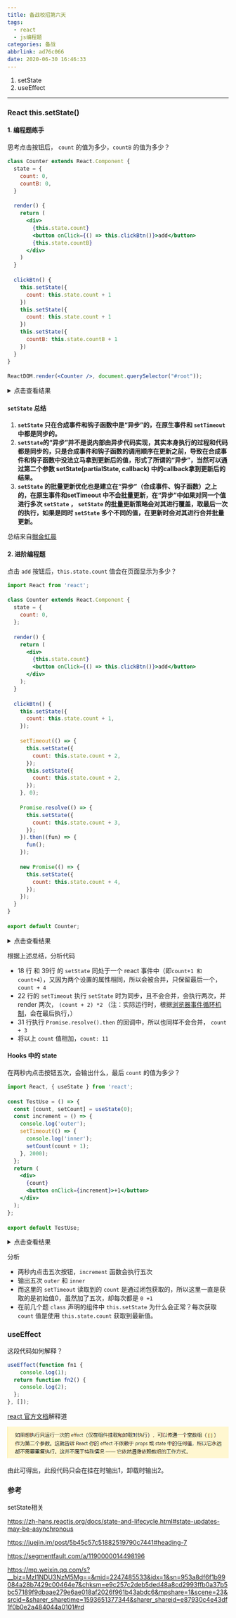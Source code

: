 ```yaml
---
title: 备战校招第六天
tags:
  - react
  - js编程题
categories: 备战
abbrlink: ad76c066
date: 2020-06-30 16:46:33
---
```


1. setState 
2. useEffect

***

<!-- more -->

### React this.setState()

#### 1. 编程题练手

思考点击按钮后， `count` 的值为多少，`countB` 的值为多少？

```jsx
class Counter extends React.Component {
  state = {
    count: 0,
    countB: 0,
  }

  render() {
    return (
      <div>
        {this.state.count}
        <button onClick={() => this.clickBtn()}>add</button>
        {this.state.countB}
      </div>
    )
  }

  clickBtn() {
    this.setState({
      count: this.state.count + 1
    })
    this.setState({
      count: this.state.count + 1
    })
    this.setState({
      countB: this.state.countB + 1
    })
  }
}

ReactDOM.render(<Counter />, document.querySelector("#root"));
```



<details> 
  <summary>点击查看结果</summary> 
  <pre>
    点击按钮执行完毕后，count: 1, countB: 1
	</pre> 
</details>



#### `setState` 总结 

1. **`setState` 只在合成事件和钩子函数中是“异步”的，在原生事件和 `setTimeout` 中都是同步的。**
2. **`setState`的“异步”并不是说内部由异步代码实现，其实本身执行的过程和代码都是同步的，只是合成事件和钩子函数的调用顺序在更新之前，导致在合成事件和钩子函数中没法立马拿到更新后的值，形式了所谓的“异步”，当然可以通过第二个参数 setState(partialState, callback) 中的callback拿到更新后的结果。**
3. **`setState` 的批量更新优化也是建立在“异步”（合成事件、钩子函数）之上的，在原生事件和setTimeout 中不会批量更新，在“异步”中如果对同一个值进行多次 `setState` ， `setState` 的批量更新策略会对其进行覆盖，取最后一次的执行，如果是同时 `setState` 多个不同的值，在更新时会对其进行合并批量更新。**

总结来自[掘金虹晨](https://juejin.im/post/5b45c57c51882519790c7441#heading-7)



#### **2. 进阶编程题**

点击 `add` 按钮后，`this.state.count` 值会在页面显示为多少？

```jsx
import React from 'react';

class Counter extends React.Component {
  state = {
    count: 0,
  };

  render() {
    return (
      <div>
        {this.state.count}
        <button onClick={() => this.clickBtn()}>add</button>
      </div>
    );
  }

  clickBtn() {
    this.setState({
      count: this.state.count + 1,
    });

    setTimeout(() => {
      this.setState({
        count: this.state.count + 2,
      });
      this.setState({
        count: this.state.count + 2,
      });
    }, 0);

    Promise.resolve(() => {
      this.setState({
        count: this.state.count + 3,
      });
    }).then((fun) => {
      fun();
    });

    new Promise(() => {
      this.setState({
        count: this.state.count + 4,
      });
    });
  }
}

export default Counter;
```

<details> 
  <summary>点击查看结果</summary> 
  <pre>
    点击按钮执行完毕后，count: 11
	</pre> 
</details>

根据上述总结，分析代码

- 18 行 和 39行 的 `setState`  同处于一个 react 事件中（即`count+1 和 count+4`），又因为两个设置的属性相同，所以会被合并，只保留最后一个，`count + 4`
- 22 行的 `setTimeout` 执行 `setState` 时为同步，且不会合并，会执行两次，并 render 两次， `(count + 2) *2` （注：实际运行时，根据[浏览器事件循环机制](https://popring.github.io/2020/06/24/%E5%A4%87%E6%88%98%E6%A0%A1%E6%8B%9B/%E5%A4%87%E6%88%98%E6%A0%A1%E6%8B%9B%E7%AC%AC%E4%B8%80%E5%A4%A9/#%E6%B5%8F%E8%A7%88%E5%99%A8%E5%92%8CNode-%E4%BA%8B%E4%BB%B6%E5%BE%AA%E7%8E%AF%E6%9C%BA%E5%88%B6%E5%8C%BA%E5%88%AB)，会在最后执行，）
- 31 行执行 `Promise.resolve().then` 的回调中，所以也同样不会合并， `count + 3` 
- 将以上 `count` 值相加，`count: 11`



#### Hooks 中的 state

在两秒内点击按钮五次，会输出什么，最后 `count` 的值为多少？

```jsx
import React, { useState } from 'react';

const TestUse = () => {
  const [count, setCount] = useState(0);
  const increment = () => {
    console.log('outer');
    setTimeout(() => {
      console.log('inner');
      setCount(count + 1);
    }, 2000);
  };
  return (
    <div>
      {count}
      <button onClick={increment}>+1</button>
    </div>
  );
};

export default TestUse;

```

<details> 
  <summary>点击查看结果</summary> 
  <br>
  <img src="https://raw.githubusercontent.com/popring/assets-repo/master/img/20200702200405.png" />
</details>

分析

- 两秒内点击五次按钮，`increment` 函数会执行五次
- 输出五次 `outer` 和  `inner`
- 而这里的 `setTimeout` 读取到的 `count` 是通过闭包获取的，所以这里一直是获取的是初始值0，虽然加了五次，却每次都是 `0 +1`
- 在前几个题 `class` 声明的组件中 `this.setState` 为什么会正常？每次获取 `count` 值是使用 `this.state.count` 获取到最新值。

### useEffect

这段代码如何解释？

```jsx
useEffect(function fn1 {
	console.log(1);
  return function fn2() {
    console.log(2);
  };
}, []); 
```

[react 官方文档](https://zh-hans.reactjs.org/docs/hooks-effect.html#tip-optimizing-performance-by-skipping-effects)解释道

![image-20200701114715247](https://raw.githubusercontent.com/popring/assets-repo/master/img/20200701114722.png)

由此可得出，此段代码只会在挂在时输出1，卸载时输出2。






### 参考



setState相关

https://zh-hans.reactjs.org/docs/state-and-lifecycle.html#state-updates-may-be-asynchronous

https://juejin.im/post/5b45c57c51882519790c7441#heading-7

https://segmentfault.com/a/1190000014498196

https://mp.weixin.qq.com/s?__biz=MzI1NDU3NzM5Mg==&mid=2247485533&idx=1&sn=953a8df6f1b99084a28b7429c00464e7&chksm=e9c257c2deb5ded48a8cd2993ffb0a37b5bc57189f9dbaae279e6ae018af2026f961b43abdc6&mpshare=1&scene=23&srcid=&sharer_sharetime=1593651377344&sharer_shareid=e87930c4e43df1f0b0e2a484044a0101#rd